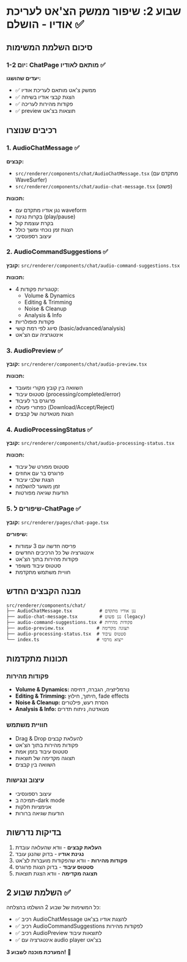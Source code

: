 # שבוע 2: שיפור ממשק הצ'אט לעריכת אודיו - הושלם ✅

## סיכום השלמת המשימות

### יום 1-2: ChatPage מותאם לאודיו ✅

**יעדים שהושגו:**
- ✅ ממשק צ'אט מותאם לעריכת אודיו
- ✅ הצגת קבצי אודיו בשיחה
- ✅ פקודות מהירות לעריכה
- ✅ preview תוצאות בצ'אט

## רכיבים שנוצרו

### 1. AudioChatMessage ✅
**קבצים:**
- `src/renderer/components/chat/AudioChatMessage.tsx` (מתקדם עם WaveSurfer)
- `src/renderer/components/chat/audio-chat-message.tsx` (פשוט)

**תכונות:**
- נגן אודיו מתקדם עם waveform
- בקרות נגינה (play/pause)
- בקרת עוצמת קול
- הצגת זמן נוכחי ומשך כולל
- עיצוב רספונסיבי

### 2. AudioCommandSuggestions ✅
**קובץ:** `src/renderer/components/chat/audio-command-suggestions.tsx`

**תכונות:**
- 4 קטגוריות פקודות:
  - Volume & Dynamics
  - Editing & Trimming  
  - Noise & Cleanup
  - Analysis & Info
- פקודות פופולריות
- סיווג לפי רמת קושי (basic/advanced/analysis)
- אינטגרציה עם הצ'אט

### 3. AudioPreview ✅
**קובץ:** `src/renderer/components/chat/audio-preview.tsx`

**תכונות:**
- השוואה בין קובץ מקורי ומעובד
- סטטוס עיבוד (processing/completed/error)
- פרוגרס בר לעיבוד
- כפתורי פעולה (Download/Accept/Reject)
- הצגת מטאדטה של קבצים

### 4. AudioProcessingStatus ✅
**קובץ:** `src/renderer/components/chat/audio-processing-status.tsx`

**תכונות:**
- סטטוס מפורט של עיבוד
- פרוגרס בר עם אחוזים
- הצגת שלבי עיבוד
- זמן משוער להשלמה
- הודעות שגיאה מפורטות

### 5. שיפורים ל-ChatPage ✅
**קובץ:** `src/renderer/pages/chat-page.tsx`

**שיפורים:**
- פריסה חדשה עם 3 עמודות
- אינטגרציה של כל הרכיבים החדשים
- פקודות מהירות בתוך הצ'אט
- סטטוס עיבוד משופר
- חוויית משתמש מתקדמת

## מבנה הקבצים החדש

```
src/renderer/components/chat/
├── AudioChatMessage.tsx          # נגן אודיו מתקדם
├── audio-chat-message.tsx        # נגן פשוט (legacy)
├── audio-command-suggestions.tsx # פקודות מהירות
├── audio-preview.tsx            # תצוגה מקדימה
├── audio-processing-status.tsx  # סטטוס עיבוד
└── index.ts                     # ייצוא מרכזי
```

## תכונות מתקדמות

### פקודות מהירות
- **Volume & Dynamics:** נורמליזציה, הגברה, דחיסה
- **Editing & Trimming:** חיתוך, חילוץ, fade effects
- **Noise & Cleanup:** הסרת רעש, פילטרים
- **Analysis & Info:** מטאדטה, ניתוח תדרים

### חוויית משתמש
- Drag & Drop להעלאת קבצים
- פקודות מהירות בתוך הצ'אט
- סטטוס עיבוד בזמן אמת
- תצוגה מקדימה של תוצאות
- השוואה בין קבצים

### עיצוב ונגישות
- עיצוב רספונסיבי
- תמיכה ב-dark mode
- אנימציות חלקות
- הודעות שגיאה ברורות

## בדיקות נדרשות

1. **העלאת קבצים** - וודא שהעלאה עובדת
2. **נגינת אודיו** - בדוק שהנגן עובד
3. **פקודות מהירות** - וודא שהפקודות מועברות לצ'אט
4. **סטטוס עיבוד** - בדוק הצגת פרוגרס
5. **תצוגה מקדימה** - וודא הצגת תוצאות

## השלמת שבוע 2 ✅

כל המשימות של שבוע 2 הושלמו בהצלחה:
- ✅ רכיב AudioChatMessage להצגת אודיו בצ'אט
- ✅ רכיב AudioCommandSuggestions לפקודות מהירות  
- ✅ רכיב AudioPreview לתוצאות עיבוד
- ✅ אינטגרציה עם audio player בצ'אט

**המערכת מוכנה לשבוע 3!** 🎉